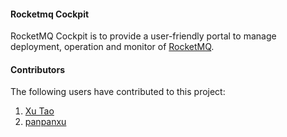 #### Rocketmq Cockpit
RocketMQ Cockpit is to provide a user-friendly portal to manage deployment, operation and monitor of [RocketMQ](https://github.com/alibaba/rocketmq).

#### Contributors
The following users have contributed to this project:

1. [Xu Tao](https://github.com/masterasia)
2. [panpanxu](https://github.com/panpanxu)
